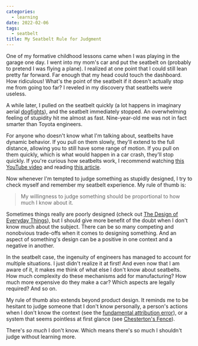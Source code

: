 ```yaml
---
categories:
  - learning
date: 2022-02-06
tags:
  - seatbelt
title: My Seatbelt Rule for Judgment
---
```


One of my formative childhood lessons came when I was playing in the garage one
day. I went into my mom's car and put the seatbelt on (probably to pretend I was
flying a plane). I realized at one point that I could still lean pretty far
forward. Far enough that my head could touch the dashboard. How ridiculous!
What's the point of the seatbelt if it doesn't actually stop me from going too
far? I reveled in my discovery that seatbelts were useless.

A while later, I pulled on the seatbelt quickly (a lot happens in imaginary
aerial [dogfights](https://en.wikipedia.org/wiki/Dogfight)), and the seatbelt
immediately stopped. An overwhelming feeling of stupidity hit me almost as fast.
Nine-year-old me was not in fact smarter than Toyota engineers.

For anyone who doesn't know what I'm talking about, seatbelts have dynamic
behavior. If you pull on them slowly, they'll extend to the full distance,
allowing you to still have some range of motion. If you pull on them quickly,
which is what would happen in a car crash, they'll stop quickly. If you're
curious how seatbelts work, I recommend watching [this YouTube
video](https://www.youtube.com/watch?v=uRaU1HMJyCo) and reading [this
article](https://howcarpartswork.blogspot.com/2016/05/seat-belt-working.html).

Now whenever I'm tempted to judge something as stupidly designed, I try to check
myself and remember my seatbelt experience. My rule of thumb is:

> My willingness to judge something should be proportional to how much I know
> about it.

Sometimes things really are poorly designed (check out [The Design of Everyday
Things](https://www.amazon.com/Design-Everyday-Things-Revised-Expanded/dp/0465050654?&linkCode=ll1&tag=thdalo00-20&linkId=073e8798f7afc5fba508aa95f8813219&language=en_US&ref_=as_li_ss_tl)),
but I should give more benefit of the doubt when I don't know much about the
subject. There can be so many competing and nonobvious trade-offs when it comes
to designing something. And an aspect of something's design can be a positive in
one context and a negative in another.

In the seatbelt case, the ingenuity of engineers has managed to account for
multiple situations. I just didn't realize it at first! And even now that I am
aware of it, it makes me think of what else I don't know about seatbelts. How
much complexity do these mechanisms add for manufacturing? How much more
expensive do they make a car? Which aspects are legally required? And so on.

My rule of thumb also extends beyond product design. It reminds me to be
hesitant to judge someone that I don't know personally, a person's actions when
I don't know the context (see the [fundamental attribution
error](https://en.wikipedia.org/wiki/Fundamental_attribution_error)), or a
system that seems pointless at first glance (see [Chesterton's
Fence](https://fs.blog/chestertons-fence/)).

There's *so much* I don't know. Which means there's so much I shouldn't judge
without learning more.

